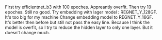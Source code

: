 First try efficientnet_b3 with 100 epoches. Appreantly overfit.
Then try 10 epoches. Still no good.
Try embedding with lager model : REGNET_Y_128GF. It's too big for my machine
Change embedding model to REGNET_Y_16GF. It's better then before but still not pass the easy line.
Because I think the model is overfit, so I try to reduce the hidden layer to only one layer. But it doesn't change much.

